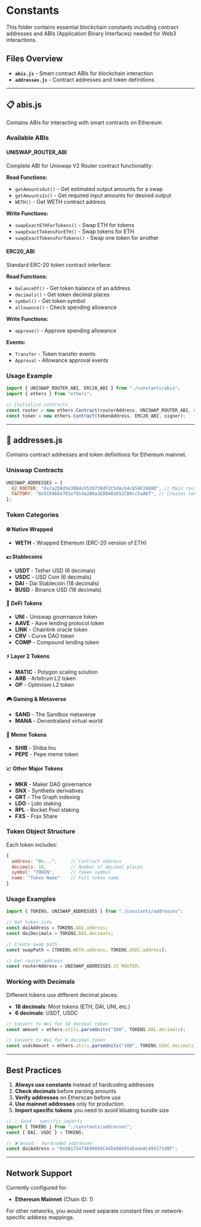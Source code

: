 # Constants

This folder contains essential blockchain constants including contract addresses and ABIs (Application Binary Interfaces) needed for Web3 interactions.

## Files Overview

- **`abis.js`** - Smart contract ABIs for blockchain interaction
- **`addresses.js`** - Contract addresses and token definitions

---

## 📋 abis.js

Contains ABIs for interacting with smart contracts on Ethereum.

### Available ABIs

#### UNISWAP_ROUTER_ABI

Complete ABI for Uniswap V2 Router contract functionality:

**Read Functions:**

- `getAmountsOut()` - Get estimated output amounts for a swap
- `getAmountsIn()` - Get required input amounts for desired output
- `WETH()` - Get WETH contract address

**Write Functions:**

- `swapExactETHForTokens()` - Swap ETH for tokens
- `swapExactTokensForETH()` - Swap tokens for ETH
- `swapExactTokensForTokens()` - Swap one token for another

#### ERC20_ABI

Standard ERC-20 token contract interface:

**Read Functions:**

- `balanceOf()` - Get token balance of an address
- `decimals()` - Get token decimal places
- `symbol()` - Get token symbol
- `allowance()` - Check spending allowance

**Write Functions:**

- `approve()` - Approve spending allowance

**Events:**

- `Transfer` - Token transfer events
- `Approval` - Allowance approval events

### Usage Example

```javascript
import { UNISWAP_ROUTER_ABI, ERC20_ABI } from "./constants/abis";
import { ethers } from "ethers";

// Initialize contracts
const router = new ethers.Contract(routerAddress, UNISWAP_ROUTER_ABI, signer);
const token = new ethers.Contract(tokenAddress, ERC20_ABI, signer);
```

---

## 📍 addresses.js

Contains contract addresses and token definitions for Ethereum mainnet.

### Uniswap Contracts

```javascript
UNISWAP_ADDRESSES = {
  V2_ROUTER: "0x7a250d5630B4cF539739dF2C5dAcb4c659F2488D", // Main router for swaps
  FACTORY: "0x5C69bEe701ef814a2B6a3EDD4B1652CB9cc5aA6f", // Creates token pairs
};
```

### Token Categories

#### 🌐 Native Wrapped

- **WETH** - Wrapped Ethereum (ERC-20 version of ETH)

#### 💵 Stablecoins

- **USDT** - Tether USD (6 decimals)
- **USDC** - USD Coin (6 decimals)
- **DAI** - Dai Stablecoin (18 decimals)
- **BUSD** - Binance USD (18 decimals)

#### 🔗 DeFi Tokens

- **UNI** - Uniswap governance token
- **AAVE** - Aave lending protocol token
- **LINK** - Chainlink oracle token
- **CRV** - Curve DAO token
- **COMP** - Compound lending token

#### ⚡ Layer 2 Tokens

- **MATIC** - Polygon scaling solution
- **ARB** - Arbitrum L2 token
- **OP** - Optimism L2 token

#### 🎮 Gaming & Metaverse

- **SAND** - The Sandbox metaverse
- **MANA** - Decentraland virtual world

#### 🐶 Meme Tokens

- **SHIB** - Shiba Inu
- **PEPE** - Pepe meme token

#### 📈 Other Major Tokens

- **MKR** - Maker DAO governance
- **SNX** - Synthetix derivatives
- **GRT** - The Graph indexing
- **LDO** - Lido staking
- **RPL** - Rocket Pool staking
- **FXS** - Frax Share

### Token Object Structure

Each token includes:

```javascript
{
  address: "0x...",     // Contract address
  decimals: 18,         // Number of decimal places
  symbol: "TOKEN",      // Token symbol
  name: "Token Name"    // Full token name
}
```

### Usage Examples

```javascript
import { TOKENS, UNISWAP_ADDRESSES } from "./constants/addresses";

// Get token info
const daiAddress = TOKENS.DAI.address;
const daiDecimals = TOKENS.DAI.decimals;

// Create swap path
const swapPath = [TOKENS.WETH.address, TOKENS.USDC.address];

// Get router address
const routerAddress = UNISWAP_ADDRESSES.V2_ROUTER;
```

### Working with Decimals

Different tokens use different decimal places:

- **18 decimals**: Most tokens (ETH, DAI, UNI, etc.)
- **6 decimals**: USDT, USDC

```javascript
// Convert to Wei for 18 decimal token
const amount = ethers.utils.parseUnits("100", TOKENS.DAI.decimals);

// Convert to Wei for 6 decimal token
const usdcAmount = ethers.utils.parseUnits("100", TOKENS.USDC.decimals);
```

---

## Best Practices

1. **Always use constants** instead of hardcoding addresses
2. **Check decimals** before parsing amounts
3. **Verify addresses** on Etherscan before use
4. **Use mainnet addresses** only for production
5. **Import specific tokens** you need to avoid bloating bundle size

```javascript
// ✅ Good - specific imports
import { TOKENS } from "./constants/addresses";
const { DAI, USDC } = TOKENS;

// ❌ Avoid - hardcoded addresses
const daiAddress = "0x6B175474E89094C44Da98b954EedeAC495271d0F";
```

---

## Network Support

Currently configured for:

- **Ethereum Mainnet** (Chain ID: 1)

For other networks, you would need separate constant files or network-specific address mappings.
